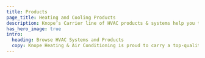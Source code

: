 ```yaml
---
title: Products
page_title: Heating and Cooling Products
description: Knope’s Carrier line of HVAC products & systems help you transform your home into the healthy, comfortable, efficient, and controlled home of your dreams—a Carrier Home.
has_hero_image: true
intro:
  heading: Browse HVAC Systems and Products
  copy: Knope Heating & Air Conditioning is proud to carry a top-quality line of Carrier products, ranging from Air Conditioners and Furnaces to Hybrid Heating systems and even Humidifiers and Controls. Browse our selection of products below or call us for more information.
---
```

